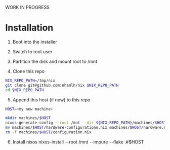 WORK IN PROGRESS

# Installation

1. Boot into the installer

2. Switch to root user

3. Partition the disk and mount root to /mnt

4. Clone this repo
``` sh
NIX_REPO_PATH=/tmp/nix
git clone git@github.com:nhamlh/nix $NIX_REPO_PATH
cd $NIX_REPO_PATH
```

5. Append this host (if new) to this repo

``` sh
HOST=<my new machine>

mkdir machines/$HOST
nixos-generate-config --root /mnt --dir ${NIX_REPO_PATH}/machines/$HOST
mv machines/$HOST/hardware-configurationn.nix machines/$HOST/hardware.nix
rm -f machines/$HOST/configuration.nix
```

6. Install nixos
nixos-install --root /mnt --impure --flake .#$HOST
